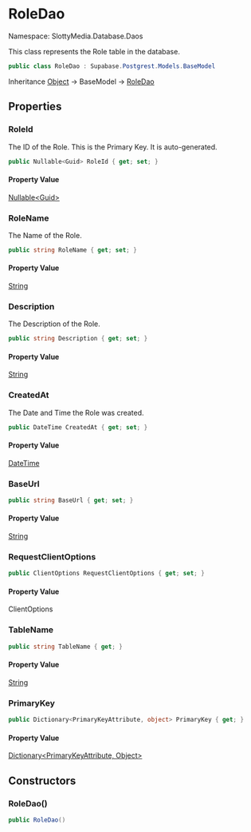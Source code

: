 # RoleDao

Namespace: SlottyMedia.Database.Daos

This class represents the Role table in the database.

```csharp
public class RoleDao : Supabase.Postgrest.Models.BaseModel
```

Inheritance [Object](https://docs.microsoft.com/en-us/dotnet/api/system.object) → BaseModel → [RoleDao](./slottymedia.database.daos.roledao.md)

## Properties

### **RoleId**

The ID of the Role. This is the Primary Key. It is auto-generated.

```csharp
public Nullable<Guid> RoleId { get; set; }
```

#### Property Value

[Nullable&lt;Guid&gt;](https://docs.microsoft.com/en-us/dotnet/api/system.nullable-1)<br>

### **RoleName**

The Name of the Role.

```csharp
public string RoleName { get; set; }
```

#### Property Value

[String](https://docs.microsoft.com/en-us/dotnet/api/system.string)<br>

### **Description**

The Description of the Role.

```csharp
public string Description { get; set; }
```

#### Property Value

[String](https://docs.microsoft.com/en-us/dotnet/api/system.string)<br>

### **CreatedAt**

The Date and Time the Role was created.

```csharp
public DateTime CreatedAt { get; set; }
```

#### Property Value

[DateTime](https://docs.microsoft.com/en-us/dotnet/api/system.datetime)<br>

### **BaseUrl**

```csharp
public string BaseUrl { get; set; }
```

#### Property Value

[String](https://docs.microsoft.com/en-us/dotnet/api/system.string)<br>

### **RequestClientOptions**

```csharp
public ClientOptions RequestClientOptions { get; set; }
```

#### Property Value

ClientOptions<br>

### **TableName**

```csharp
public string TableName { get; }
```

#### Property Value

[String](https://docs.microsoft.com/en-us/dotnet/api/system.string)<br>

### **PrimaryKey**

```csharp
public Dictionary<PrimaryKeyAttribute, object> PrimaryKey { get; }
```

#### Property Value

[Dictionary&lt;PrimaryKeyAttribute, Object&gt;](https://docs.microsoft.com/en-us/dotnet/api/system.collections.generic.dictionary-2)<br>

## Constructors

### **RoleDao()**

```csharp
public RoleDao()
```

